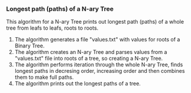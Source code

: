 <h3>Longest path (paths) of a N-ary Tree</h3>
This algorithm for a N-ary Tree prints out longest path (paths) of a whole tree from leafs to leafs, roots to roots.

1. The algorithm generates a file "values.txt" with values for roots of a Binary Tree.
2. The algorithm creates an N-ary Tree and parses values from a "values.txt" file into roots of a tree, so creating a N-ary Tree.
3. The algorithm performs iteration through the whole N-ary Tree, finds longest paths in decresing order, increasing order and then combines them to make full paths.
4. The algorithm prints out the longest paths of a tree.

